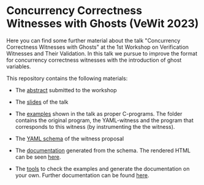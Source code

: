 # Concurrency Correctness Witnesses with Ghosts (VeWit 2023)

Here you can find some further material about the talk "Concurrency Correctness Witnesses with Ghosts" at the 1st Workshop on Verification Witnesses and Their Validation. In this talk we pursue to improve the format for concurrency correctness witnesses with the introduction of ghost variables.

This repository contains the following materials:

* The [abstract](Abstract.pdf) submitted to the workshop

* The [slides](Slides.pdf) of the talk

* The [examples](examples) shown in the talk as proper C-programs. The folder contains the original program, the YAML-witness and the program that corresponds to this witness (by instrumenting the the witness).

* The [YAML schema](witness.schema.json) of the witness proposal

* The [documentation](schema-doc/index.html) generated from the schema. The rendered HTML can be seen [here](https://htmlpreview.github.io/?https://github.com/ultimate-pa/VEWIT2023-ConcurrencyGhosts/blob/main/schema-doc/index.html).

* The [tools](tools) to check the examples and generate the documentation on your own. Further documentation can be found [here](tools/README.md).

  

